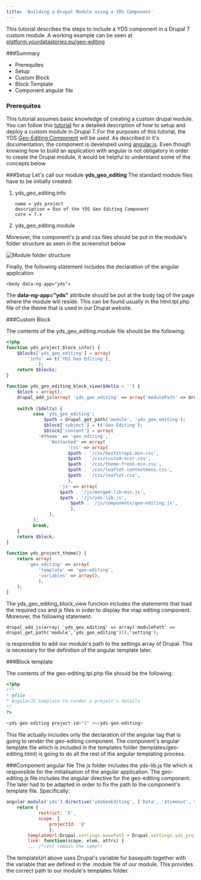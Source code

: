 ```yaml
---
title: 'Building a Drupal Module using a YDS Component'
---
```


This tutorial describes the steps to include a YDS component in a Drupal 7 custom module.
A working example can be seen at [platform.yourdatastories.eu/geo-editing](http://platform.yourdatastories.eu/geo-editing)

###Summary
- Prerequites
- Setup
- Custom Block
- Block Template
- Component angular file

### Prerequites
This tutorial assumes basic knowledge of creating a custom drupal module. You can follow this [tutorial](https://www.drupal.org/node/1074360) for a detailed description of how to setup and deploy a custom module in Drupal 7.
For the purposes of this tutorial, the YDS [Geo-Editing Component](http://ydsdev.iit.demokritos.gr/YDS-docs/Components/components/Geo-Editing) will be used. As described in it's documentation, the component is developed using [angular.js](https://angularjs.org/). Even though knowing how to build an application with angular is not obligatory in order to create the Drupal module, it would be helpful to understand some of the concepts below.




###Setup
Let's call our module **yds_geo_editing** The standard module files have to be initially created:

 1. yds_geo_editing.info
 
        name = yds_project
        description = Use of the YDS Geo Editing Component
        core = 7.x

 2. yds_geo_editing.module
 
Moreover, the component's js and css files should be put in the module's folder structure as seen in the screenshot below

![Module folder structure](http://platform.yourdatastories.eu/sites/default/files/yds-folder-structure.PNG)

Finally, the following statement includes the declaration of the angular application

	<body data-ng-app="yds">

The **data-ng-app="yds"** attribute should be put at the body tag of the page where the module will reside. This can be found usually in the html.tpl.php file of the theme that is used in our Drupal website.

###Custom Block

 The contents of the yds_geo_editing.module file should be the following:
 
```php
<?php
function yds_project_block_info() {
	$blocks['yds_geo_editing'] = array(
		'info' => t('YDS Geo Editing'),
	        );
	return $blocks;
}

function yds_geo_editing_block_view($delta = '') {
	$block = array();      
	drupal_add_js(array( 'yds_geo_editing' => array('modulePath' => drupal_get_path('module','yds_geo_editing'))),'setting');
     
	switch ($delta) {
          case 'yds_geo_editing':
	          $path = drupal_get_path('module', 'yds_geo_editing');
	          $block['subject'] = t('Geo Editing');
	          $block['content'] = array(
		  	'#theme' => 'geo_editing',
		        '#attached' => array(
		               'css' => array(
		    		   $path . '/css/bootstrap2.min.css',
		    		   $path . '/css/custom-ncsr.css',
		    		   $path . '/css/theme-fresh.min.css',
		    		   $path . '/css/leaflet.contextmenu.css',
		    		   $path . '/css/leaflet.css',
		    		   ),
			    	'js' => array(
		          	$path . '/js/merged-lib-min.js',
		          	$path . '/js/yds-lib.js',
    			        $path . '/js/components/geo-editing.js',    
		                ),		  
		        ),
		  );
          break; 	  
	}
	return $block;
}
	    
function yds_project_theme() {
  	return array(
		'geo_editing' => array(
      		'template' => 'geo-editing',
      		'variables' => array(),
    		),	
  	);
}
```

The yds_geo_editing_block_view function includes the statements that load the required css and js files in order to display the map editing component. Moreover, the following statement:

	drupal_add_js(array( 'yds_geo_editing' => array('modulePath' => drupal_get_path('module','yds_geo_editing'))),'setting');

is responsible to add our module's path to the settings array of Drupal. This is necessary for the definition of the angular template later.

###Block template

 The contents of the geo-editing.tpl.php file should be the following:
 
 ```php
 <?php
/**
 * @file
* AngularJS template to render a project's details
*/
?>
    
<yds-geo-editing project-id="1" ></yds-geo-editing>    
 
 ```
This file actually includes only the declaration of the angular tag that is going to render the geo-editing component.
The component's angular template file which is included in the templates folder (templates/geo-editing.html) is going to do all the rest of the angular templating process.

###Component angular file
The js folder includes the yds-lib.js file which is responsible for the initialisation of the angular application. The geo-editing.js file includes the angular directive for the geo-editing component. The later had to be adapted in order to fix the path to the component's template file. Specifically:

```javascript
angular.module('yds').directive('ydsGeoEditing', ['Data', '$timeout', function(Data, $timeout){
	return {
       		restrict: 'E',
       		scope: {
       			projectId: '@'
        		},
       	templateUrl:Drupal.settings.basePath + Drupal.settings.yds_project.modulePath + '/templates/geo-editing.html',
       	link: function(scope, elem, attrs) {
       	... /*rest remain the same*/
```

The templateUrl above uses Drupal's variable for basepath together with the variable that we defined in the .module file of our module. This provides the correct path to our module's templates folder.
